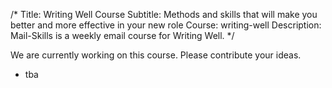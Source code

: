 /*
Title: Writing Well Course
Subtitle: Methods and skills that will make you better and more effective in your new role
Course: writing-well
Description: Mail-Skills is a weekly email course for Writing Well.
*/

We are currently working on this course. Please contribute your ideas.

<split>

* tba
